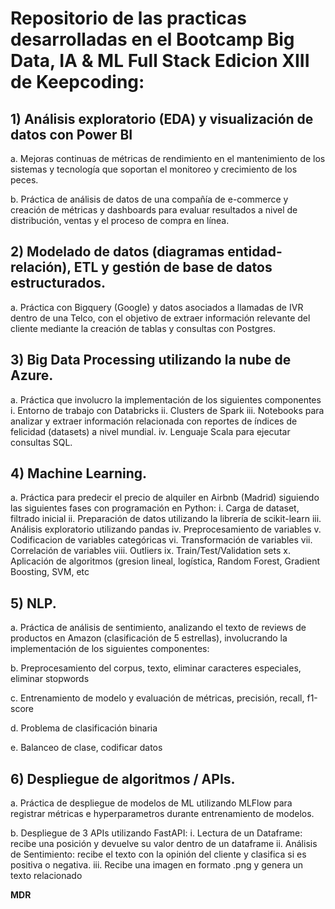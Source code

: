 
# Repositorio de las practicas desarrolladas en el Bootcamp Big Data, IA & ML Full Stack Edicion XIII de Keepcoding:

## 1)	Análisis exploratorio (EDA) y visualización de datos con Power BI

  a.	Mejoras continuas de métricas de rendimiento en el mantenimiento de los sistemas y tecnología que soportan el monitoreo y crecimiento de los peces.

  b.	Práctica de análisis de datos de una compañía de e-commerce y creación de métricas y dashboards para evaluar resultados a nivel de distribución, ventas y el proceso de compra en línea.

## 2)	Modelado de datos (diagramas entidad-relación), ETL y gestión de base de datos estructurados. 

  a.	Práctica con Bigquery (Google) y datos asociados a llamadas de IVR dentro de una Telco, con el objetivo de extraer información relevante del cliente mediante la creación de tablas y consultas con Postgres. 


## 3)	Big Data Processing utilizando la nube de Azure. 

  a.	Práctica que involucro la implementación de los siguientes componentes
  i.	Entorno de trabajo con Databricks
  ii.	Clusters de Spark
  iii.	Notebooks para analizar y extraer información relacionada con reportes de índices de felicidad (datasets) a nivel mundial. 
  iv.	Lenguaje Scala para ejecutar consultas SQL. 

## 4)	Machine Learning. 

  a.	Práctica para predecir el precio de alquiler en Airbnb (Madrid) siguiendo las siguientes fases con programación en Python:
  i.	Carga de dataset, filtrado inicial
  ii.	Preparación de datos utilizando la librería de scikit-learn
  iii.	Análisis exploratorio utilizando pandas
  iv.	Preprocesamiento de variables
  v.	Codificacion de variables categóricas
  vi.	Transformación de variables
  vii.	Correlación de variables
  viii.	Outliers
  ix.	Train/Test/Validation sets
  x.	Aplicación de algoritmos (gresion lineal, logística, Random Forest, Gradient Boosting, SVM, etc

## 5)	NLP. 

  a.	Práctica de análisis de sentimiento, analizando el texto de reviews de productos en Amazon (clasificación de 5 estrellas), involucrando la implementación de los siguientes componentes:

  b.	Preprocesamiento del corpus, texto, eliminar caracteres especiales, eliminar stopwords

  c.	Entrenamiento de modelo y evaluación de métricas, precisión, recall, f1-score

  d.	Problema de clasificación binaria

  e.	Balanceo de clase, codificar datos

## 6)	Despliegue de algoritmos / APIs. 

  a.	Práctica de despliegue de modelos de ML utilizando MLFlow para registrar métricas e hyperparametros durante entrenamiento de modelos.

  b.	Despliegue de 3 APIs utilizando FastAPI:
  i.	Lectura de un Dataframe: recibe una posición y devuelve su valor dentro de un dataframe
  ii.	Análisis de Sentimiento: recibe el texto con la opinión del cliente y clasifica si es positiva o negativa.
  iii.	Recibe una imagen en formato .png y genera un texto relacionado

**MDR**
